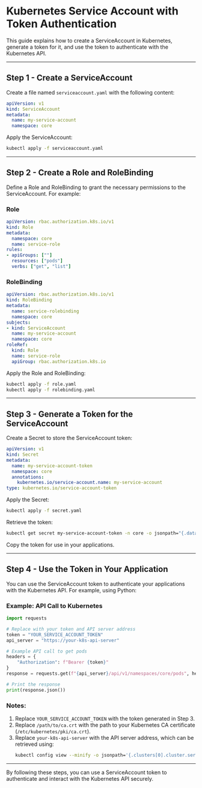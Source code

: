
# Kubernetes Service Account with Token Authentication

This guide explains how to create a ServiceAccount in Kubernetes, generate a token for it, and use the token to authenticate with the Kubernetes API.

---

## Step 1 - Create a ServiceAccount

Create a file named `serviceaccount.yaml` with the following content:

```yaml
apiVersion: v1
kind: ServiceAccount
metadata:
  name: my-service-account
  namespace: core
```

Apply the ServiceAccount:

```bash
kubectl apply -f serviceaccount.yaml
```

---

## Step 2 - Create a Role and RoleBinding

Define a Role and RoleBinding to grant the necessary permissions to the ServiceAccount. For example:

### Role
```yaml
apiVersion: rbac.authorization.k8s.io/v1
kind: Role
metadata:
  namespace: core
  name: service-role
rules:
- apiGroups: [""]
  resources: ["pods"]
  verbs: ["get", "list"]
```

### RoleBinding
```yaml
apiVersion: rbac.authorization.k8s.io/v1
kind: RoleBinding
metadata:
  name: service-rolebinding
  namespace: core
subjects:
- kind: ServiceAccount
  name: my-service-account
  namespace: core
roleRef:
  kind: Role
  name: service-role
  apiGroup: rbac.authorization.k8s.io
```

Apply the Role and RoleBinding:

```bash
kubectl apply -f role.yaml
kubectl apply -f rolebinding.yaml
```

---

## Step 3 - Generate a Token for the ServiceAccount

Create a Secret to store the ServiceAccount token:

```yaml
apiVersion: v1
kind: Secret
metadata:
  name: my-service-account-token
  namespace: core
  annotations:
    kubernetes.io/service-account.name: my-service-account
type: kubernetes.io/service-account-token
```

Apply the Secret:

```bash
kubectl apply -f secret.yaml
```

Retrieve the token:

```bash
kubectl get secret my-service-account-token -n core -o jsonpath="{.data.token}" | base64 --decode
```

Copy the token for use in your applications.

---

## Step 4 - Use the Token in Your Application

You can use the ServiceAccount token to authenticate your applications with the Kubernetes API. For example, using Python:

### Example: API Call to Kubernetes
```python
import requests

# Replace with your token and API server address
token = "YOUR_SERVICE_ACCOUNT_TOKEN"
api_server = "https://your-k8s-api-server"

# Example API call to get pods
headers = {
    "Authorization": f"Bearer {token}"
}
response = requests.get(f"{api_server}/api/v1/namespaces/core/pods", headers=headers, verify='/path/to/ca.crt')

# Print the response
print(response.json())
```

### Notes:
1. Replace `YOUR_SERVICE_ACCOUNT_TOKEN` with the token generated in Step 3.
2. Replace `/path/to/ca.crt` with the path to your Kubernetes CA certificate (`/etc/kubernetes/pki/ca.crt`).
3. Replace `your-k8s-api-server` with the API server address, which can be retrieved using:
   ```bash
   kubectl config view --minify -o jsonpath='{.clusters[0].cluster.server}'
   ```

---

By following these steps, you can use a ServiceAccount token to authenticate and interact with the Kubernetes API securely.
